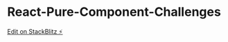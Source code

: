 # React-Pure-Component-Challenges

[Edit on StackBlitz ⚡️](https://stackblitz.com/edit/react-ts-7acwta)